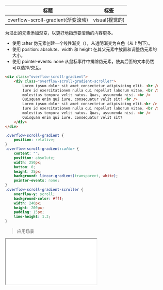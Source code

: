 | 标题                             | 标签           |
| -------------------------------- | -------------- |
| overflow-scroll-gradient(渐变滚动) | visual(视觉的) |

为溢出的元素添加渐变，以更好地指示要滚动的内容更多。

* 使用 :after 伪元素创建一个线性渐变（），从透明渐变为白色（从上到下）。
* 使用 position: absolute、width 和 height 在其父元素中放置和调整伪元素的大小。
* 使用 pointer-events: none 从鼠标事件中排除伪元素，使其后面的文本仍然可以选择/交互。

```html
<div class="overflow-scroll-gradient">
    <div class="overflow-scroll-gradient-scroller">
        Lorem ipsum dolor sit amet consectetur adipisicing elit. <br />
        Iure id exercitationem nulla qui repellat laborum vitae, <br />
        molestias tempora velit natus. Quas, assumenda nisi. <br />
        Quisquam enim qui iure, consequatur velit sit? <br />
        Lorem ipsum dolor sit amet consectetur adipisicing elit.<br />
        Iure id exercitationem nulla qui repellat laborum vitae, <br />
        molestias tempora velit natus. Quas, assumenda nisi. <br />
        Quisquam enim qui iure, consequatur velit sit?
    </div>
</div>
```

```css
.overflow-scroll-gradient {
    position: relative;
}
.overflow-scroll-gradient::after {
    content: "";
    position: absolute;
    width: 250px;
    bottom: 0;
    height: 25px;
    background: linear-gradient(transparent, white);
    pointer-events: none;
}
.overflow-scroll-gradient-scroller {
    overflow-y: scroll;
    background-color: #fff;
    width: 240px;
    height: 200px;
    padding: 15px;
    line-height: 1.2;
}
```

> 应用场景

<iframe src="codes/css/html/overflow-scroll-gradient.html"></iframe>




